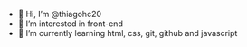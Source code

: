 - 👋 Hi, I’m @thiagohc20
- 👀 I’m interested in front-end
- 🌱 I’m currently learning html, css, git, github and javascript


<!---
thiagohc20/thiagohc20 is a ✨ special ✨ repository because its `README.md` (this file) appears on your GitHub profile.
You can click the Preview link to take a look at your changes.
--->
